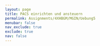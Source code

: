 ```yaml
---
layout: page
title: PACS einrichten und ansteuern
permalink: Assignments/4XHBGM/MGIN/Uebung5
menubar: false
nav_exclude: true
exclude: true
nav: false
---
```



